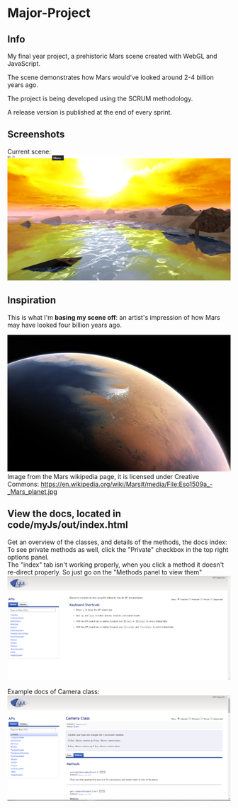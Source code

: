 # Major-Project

## Info
My final year project, a prehistoric Mars scene created with WebGL and JavaScript.

The scene demonstrates how Mars would've looked around 2-4 billion years ago. 

The project is being developed using the SCRUM methodology.

A release version is published at the end of every sprint.

## Screenshots

Current scene:
![](https://github.com/SamuelSnowball/Major-Project/blob/master/Major%20Project/screenshots/current/4.png) <br>

## Inspiration

This is what I'm <b>basing my scene off</b>: an artist's impression of how Mars may have looked four billion years ago.

![](https://github.com/SamuelSnowball/Major-Project/blob/master/Major%20Project/resources/inspiration/prehestoric_mars.jpg) <br>
Image from the Mars wikipedia page, it is licensed under Creative Commons: https://en.wikipedia.org/wiki/Mars#/media/File:Eso1509a_-_Mars_planet.jpg

## View the docs, located in code/myJs/out/index.html <br>
Get an overview of the classes, and details of the methods, the docs index: <br>
To see private methods as well, click the "Private" checkbox in the top right options panel. <br>
The "index" tab isn't working properly, when you click a method it doesn't re-direct properly. So just go on the "Methods panel to view them"<br>
![](https://github.com/SamuelSnowball/Major-Project/blob/master/Major%20Project/screenshots/yuidoc/index.png) 

Example docs of Camera class: <br>
![](https://github.com/SamuelSnowball/Major-Project/blob/master/Major%20Project/screenshots/yuidoc/camera.png) <br>



